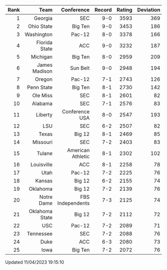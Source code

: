 | Rank  | Team                 | Conference           | Record   | Rating | Deviation |
| ---:  | ---:                 | ---:                 | ---:     | ---:   | ---:      |
| 1     | Georgia              | SEC                  | 9-0      | 3593   | 369       |
| 2     | Ohio State           | Big Ten              | 9-0      | 3453   | 186       |
| 3     | Washington           | Pac-12               | 8-0      | 3378   | 166       |
| 4     | Florida State        | ACC                  | 9-0      | 3232   | 187       |
| 5     | Michigan             | Big Ten              | 8-0      | 2959   | 209       |
| 6     | James Madison        | Sun Belt             | 9-0      | 2948   | 194       |
| 7     | Oregon               | Pac-12               | 7-1      | 2743   | 126       |
| 8     | Penn State           | Big Ten              | 8-1      | 2730   | 142       |
| 9     | Ole Miss             | SEC                  | 8-1      | 2601   | 82        |
| 10    | Alabama              | SEC                  | 7-1      | 2576   | 83        |
| 11    | Liberty              | Conference USA       | 8-0      | 2547   | 193       |
| 12    | LSU                  | SEC                  | 6-2      | 2507   | 82        |
| 13    | Texas                | Big 12               | 8-1      | 2469   | 85        |
| 14    | Missouri             | SEC                  | 7-2      | 2403   | 83        |
| 15    | Tulane               | American Athletic    | 8-1      | 2302   | 102       |
| 16    | Louisville           | ACC                  | 8-1      | 2258   | 78        |
| 17    | Utah                 | Pac-12               | 7-2      | 2225   | 76        |
| 18    | Kansas               | Big 12               | 6-2      | 2155   | 74        |
| 19    | Oklahoma             | Big 12               | 7-2      | 2139   | 76        |
| 20    | Notre Dame           | FBS Independents     | 7-3      | 2125   | 74        |
| 21    | Oklahoma State       | Big 12               | 7-2      | 2112   | 72        |
| 22    | USC                  | Pac-12               | 7-2      | 2089   | 71        |
| 23    | Tennessee            | SEC                  | 7-2      | 2088   | 76        |
| 24    | Duke                 | ACC                  | 6-3      | 2080   | 73        |
| 25    | Iowa                 | Big Ten              | 7-2      | 2072   | 76        |

Updated 11/04/2023 19:15:10
